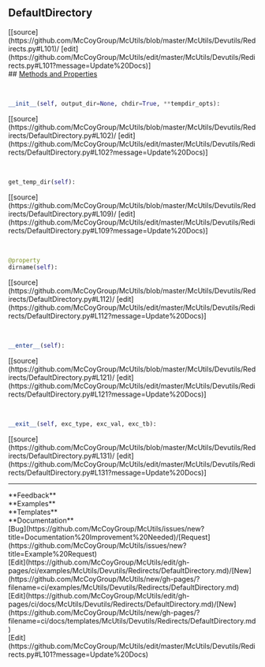 ## <a id="McUtils.McUtils.Devutils.Redirects.DefaultDirectory">DefaultDirectory</a> 

<div class="docs-source-link" markdown="1">
[[source](https://github.com/McCoyGroup/McUtils/blob/master/McUtils/Devutils/Redirects.py#L101)/
[edit](https://github.com/McCoyGroup/McUtils/edit/master/McUtils/Devutils/Redirects.py#L101?message=Update%20Docs)]
</div>









<div class="collapsible-section">
 <div class="collapsible-section collapsible-section-header" markdown="1">
## <a class="collapse-link" data-toggle="collapse" href="#methods" markdown="1"> Methods and Properties</a> <a class="float-right" data-toggle="collapse" href="#methods"><i class="fa fa-chevron-down"></i></a>
 </div>
 <div class="collapsible-section collapsible-section-body collapse show" id="methods" markdown="1">
 
<a id="McUtils.McUtils.Devutils.Redirects.DefaultDirectory.__init__" class="docs-object-method">&nbsp;</a> 
```python
__init__(self, output_dir=None, chdir=True, **tempdir_opts): 
```
<div class="docs-source-link" markdown="1">
[[source](https://github.com/McCoyGroup/McUtils/blob/master/McUtils/Devutils/Redirects/DefaultDirectory.py#L102)/
[edit](https://github.com/McCoyGroup/McUtils/edit/master/McUtils/Devutils/Redirects/DefaultDirectory.py#L102?message=Update%20Docs)]
</div>


<a id="McUtils.McUtils.Devutils.Redirects.DefaultDirectory.get_temp_dir" class="docs-object-method">&nbsp;</a> 
```python
get_temp_dir(self): 
```
<div class="docs-source-link" markdown="1">
[[source](https://github.com/McCoyGroup/McUtils/blob/master/McUtils/Devutils/Redirects/DefaultDirectory.py#L109)/
[edit](https://github.com/McCoyGroup/McUtils/edit/master/McUtils/Devutils/Redirects/DefaultDirectory.py#L109?message=Update%20Docs)]
</div>


<a id="McUtils.McUtils.Devutils.Redirects.DefaultDirectory.dirname" class="docs-object-method">&nbsp;</a> 
```python
@property
dirname(self): 
```
<div class="docs-source-link" markdown="1">
[[source](https://github.com/McCoyGroup/McUtils/blob/master/McUtils/Devutils/Redirects/DefaultDirectory.py#L112)/
[edit](https://github.com/McCoyGroup/McUtils/edit/master/McUtils/Devutils/Redirects/DefaultDirectory.py#L112?message=Update%20Docs)]
</div>


<a id="McUtils.McUtils.Devutils.Redirects.DefaultDirectory.__enter__" class="docs-object-method">&nbsp;</a> 
```python
__enter__(self): 
```
<div class="docs-source-link" markdown="1">
[[source](https://github.com/McCoyGroup/McUtils/blob/master/McUtils/Devutils/Redirects/DefaultDirectory.py#L121)/
[edit](https://github.com/McCoyGroup/McUtils/edit/master/McUtils/Devutils/Redirects/DefaultDirectory.py#L121?message=Update%20Docs)]
</div>


<a id="McUtils.McUtils.Devutils.Redirects.DefaultDirectory.__exit__" class="docs-object-method">&nbsp;</a> 
```python
__exit__(self, exc_type, exc_val, exc_tb): 
```
<div class="docs-source-link" markdown="1">
[[source](https://github.com/McCoyGroup/McUtils/blob/master/McUtils/Devutils/Redirects/DefaultDirectory.py#L131)/
[edit](https://github.com/McCoyGroup/McUtils/edit/master/McUtils/Devutils/Redirects/DefaultDirectory.py#L131?message=Update%20Docs)]
</div>
 </div>
</div>












---


<div markdown="1" class="text-secondary">
<div class="container">
  <div class="row">
   <div class="col" markdown="1">
**Feedback**   
</div>
   <div class="col" markdown="1">
**Examples**   
</div>
   <div class="col" markdown="1">
**Templates**   
</div>
   <div class="col" markdown="1">
**Documentation**   
</div>
   <div class="col" markdown="1">
   
</div>
   <div class="col" markdown="1">
   
</div>
   <div class="col" markdown="1">
   
</div>
</div>
  <div class="row">
   <div class="col" markdown="1">
[Bug](https://github.com/McCoyGroup/McUtils/issues/new?title=Documentation%20Improvement%20Needed)/[Request](https://github.com/McCoyGroup/McUtils/issues/new?title=Example%20Request)   
</div>
   <div class="col" markdown="1">
[Edit](https://github.com/McCoyGroup/McUtils/edit/gh-pages/ci/examples/McUtils/Devutils/Redirects/DefaultDirectory.md)/[New](https://github.com/McCoyGroup/McUtils/new/gh-pages/?filename=ci/examples/McUtils/Devutils/Redirects/DefaultDirectory.md)   
</div>
   <div class="col" markdown="1">
[Edit](https://github.com/McCoyGroup/McUtils/edit/gh-pages/ci/docs/McUtils/Devutils/Redirects/DefaultDirectory.md)/[New](https://github.com/McCoyGroup/McUtils/new/gh-pages/?filename=ci/docs/templates/McUtils/Devutils/Redirects/DefaultDirectory.md)   
</div>
   <div class="col" markdown="1">
[Edit](https://github.com/McCoyGroup/McUtils/edit/master/McUtils/Devutils/Redirects.py#L101?message=Update%20Docs)   
</div>
   <div class="col" markdown="1">
   
</div>
   <div class="col" markdown="1">
   
</div>
   <div class="col" markdown="1">
   
</div>
</div>
</div>
</div>